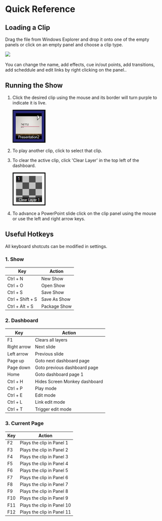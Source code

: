 # Quick Reference

## Loading a Clip

Drag the file from Windows Explorer and drop it onto one of the empty panels or click on an empty panel and choose a clip type.

![](../images/dashboard-empty.png)

You can change the name, add effects, cue in/out points, add transitions, add scheddule and edit links by right clicking on the panel..

## Running the Show

1.  Click the desired clip using the mouse and its border will turn purple to indicate it is live.  
      
    ![](../images/Dashbaord-PowerPointSlot.png)  
    
2.  To play another clip, click to select that clip.
    
3.  To clear the active clip, click 'Clear Layer' in the top left of the dashboard.  
      
    ![](../images/Dashbaord-ClearLayer1.png)
    
4.  To advance a PowerPoint slide click on the clip panel using the mouse or use the left and right arrow keys.

## Useful Hotkeys

All keyboard shotcuts can be modified in settings.

### 1. Show

|Key|Action                                                 |
|---|-------------------------------------------------------|
|Ctrl + N|New Show                                          |
|Ctrl + O|Open Show|
|Ctrl + S|Save Show|
|Ctrl + Shift + S|Save As Show|
|Ctrl + Alt + S|Package Show|
    
### 2. Dashboard

|Key|Action                                                 |
|---|-------------------------------------------------------|
|F1|Clears all layers|
|Right arrow|Next slide|
|Left arrow|Previous slide|
|Page up|Goto next dashboard page|
|Page down|Goto previous dashboard page|
|Home|Goto dashboard page 1|
|Ctrl + H|Hides Screen Monkey dashboard|
|Ctrl + P|Play mode|
|Ctrl + E|Edit mode|
|Ctrl + L|Link edit mode|
|Ctrl + T|Trigger edit mode|

### 3. Current Page
    
|Key|Action                                                 |
|---|-------------------------------------------------------|
|F2|Plays the clip in Panel 1|
|F3|Plays the clip in Panel 2|
|F4|Plays the clip in Panel 3|
|F5|Plays the clip in Panel 4|
|F6|Plays the clip in Panel 5|
|F7|Plays the clip in Panel 6|
|F8|Plays the clip in Panel 7|
|F9|Plays the clip in Panel 8|
|F10|Plays the clip in Panel 9|
|F11|Plays the clip in Panel 10|
|F12|Plays the clip in Panel 11|
